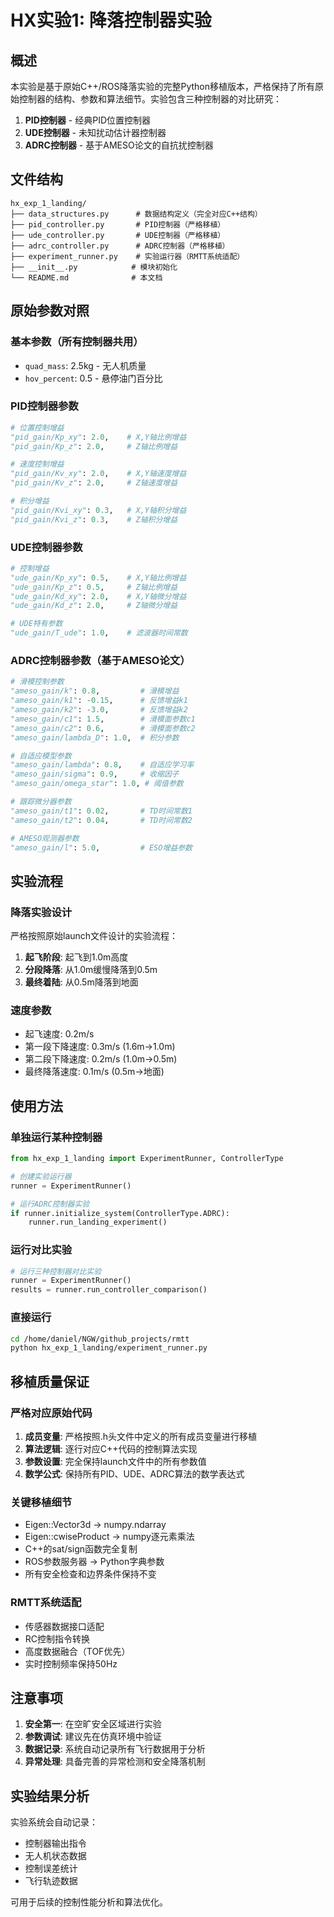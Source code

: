 # HX实验1: 降落控制器实验

## 概述

本实验是基于原始C++/ROS降落实验的完整Python移植版本，严格保持了所有原始控制器的结构、参数和算法细节。实验包含三种控制器的对比研究：

1. **PID控制器** - 经典PID位置控制器
2. **UDE控制器** - 未知扰动估计器控制器  
3. **ADRC控制器** - 基于AMESO论文的自抗扰控制器

## 文件结构

```
hx_exp_1_landing/
├── data_structures.py      # 数据结构定义（完全对应C++结构）
├── pid_controller.py       # PID控制器（严格移植）
├── ude_controller.py       # UDE控制器（严格移植）
├── adrc_controller.py      # ADRC控制器（严格移植）
├── experiment_runner.py    # 实验运行器（RMTT系统适配）
├── __init__.py            # 模块初始化
└── README.md              # 本文档
```

## 原始参数对照

### 基本参数（所有控制器共用）
- `quad_mass`: 2.5kg - 无人机质量
- `hov_percent`: 0.5 - 悬停油门百分比

### PID控制器参数
```python
# 位置控制增益
"pid_gain/Kp_xy": 2.0,    # X,Y轴比例增益
"pid_gain/Kp_z": 2.0,     # Z轴比例增益

# 速度控制增益  
"pid_gain/Kv_xy": 2.0,    # X,Y轴速度增益
"pid_gain/Kv_z": 2.0,     # Z轴速度增益

# 积分增益
"pid_gain/Kvi_xy": 0.3,   # X,Y轴积分增益
"pid_gain/Kvi_z": 0.3,    # Z轴积分增益
```

### UDE控制器参数  
```python
# 控制增益
"ude_gain/Kp_xy": 0.5,    # X,Y轴比例增益
"ude_gain/Kp_z": 0.5,     # Z轴比例增益
"ude_gain/Kd_xy": 2.0,    # X,Y轴微分增益
"ude_gain/Kd_z": 2.0,     # Z轴微分增益

# UDE特有参数
"ude_gain/T_ude": 1.0,    # 滤波器时间常数
```

### ADRC控制器参数（基于AMESO论文）
```python
# 滑模控制参数
"ameso_gain/k": 0.8,         # 滑模增益
"ameso_gain/k1": -0.15,      # 反馈增益k1
"ameso_gain/k2": -3.0,       # 反馈增益k2  
"ameso_gain/c1": 1.5,        # 滑模面参数c1
"ameso_gain/c2": 0.6,        # 滑模面参数c2
"ameso_gain/lambda_D": 1.0,  # 积分参数

# 自适应模型参数
"ameso_gain/lambda": 0.8,    # 自适应学习率
"ameso_gain/sigma": 0.9,     # 收缩因子
"ameso_gain/omega_star": 1.0, # 阈值参数

# 跟踪微分器参数
"ameso_gain/t1": 0.02,       # TD时间常数1
"ameso_gain/t2": 0.04,       # TD时间常数2

# AMESO观测器参数
"ameso_gain/l": 5.0,         # ESO增益参数
```

## 实验流程

### 降落实验设计
严格按照原始launch文件设计的实验流程：

1. **起飞阶段**: 起飞到1.0m高度
2. **分段降落**: 从1.0m缓慢降落到0.5m  
3. **最终着陆**: 从0.5m降落到地面

### 速度参数
- 起飞速度: 0.2m/s
- 第一段下降速度: 0.3m/s (1.6m→1.0m)
- 第二段下降速度: 0.2m/s (1.0m→0.5m)  
- 最终降落速度: 0.1m/s (0.5m→地面)

## 使用方法

### 单独运行某种控制器
```python
from hx_exp_1_landing import ExperimentRunner, ControllerType

# 创建实验运行器
runner = ExperimentRunner()

# 运行ADRC控制器实验
if runner.initialize_system(ControllerType.ADRC):
    runner.run_landing_experiment()
```

### 运行对比实验
```python
# 运行三种控制器对比实验
runner = ExperimentRunner()
results = runner.run_controller_comparison()
```

### 直接运行
```bash
cd /home/daniel/NGW/github_projects/rmtt
python hx_exp_1_landing/experiment_runner.py
```

## 移植质量保证

### 严格对应原始代码
1. **成员变量**: 严格按照.h头文件中定义的所有成员变量进行移植
2. **算法逻辑**: 逐行对应C++代码的控制算法实现
3. **参数设置**: 完全保持launch文件中的所有参数值
4. **数学公式**: 保持所有PID、UDE、ADRC算法的数学表达式

### 关键移植细节
- Eigen::Vector3d → numpy.ndarray
- Eigen::cwiseProduct → numpy逐元素乘法
- C++的sat/sign函数完全复制
- ROS参数服务器 → Python字典参数
- 所有安全检查和边界条件保持不变

### RMTT系统适配
- 传感器数据接口适配
- RC控制指令转换
- 高度数据融合（TOF优先）
- 实时控制频率保持50Hz

## 注意事项

1. **安全第一**: 在空旷安全区域进行实验
2. **参数调试**: 建议先在仿真环境中验证
3. **数据记录**: 系统自动记录所有飞行数据用于分析
4. **异常处理**: 具备完善的异常检测和安全降落机制

## 实验结果分析

实验系统会自动记录：
- 控制器输出指令
- 无人机状态数据  
- 控制误差统计
- 飞行轨迹数据

可用于后续的控制性能分析和算法优化。